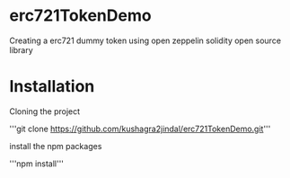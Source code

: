 # erc721TokenDemo
Creating a erc721 dummy token using open zeppelin solidity open source library

# Installation

Cloning the project

'''git clone https://github.com/kushagra2jindal/erc721TokenDemo.git'''

install the npm packages

'''npm install'''
